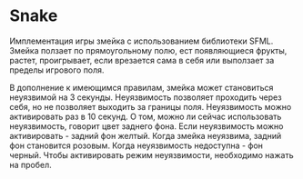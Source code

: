 # Snake
Имплементация игры змейка с использованием библиотеки SFML. Змейка ползает по
прямоугольному полю, ест появляющиеся фрукты, растет,
проигрывает, если врезается сама в себя или выползает за пределы игрового поля.

В дополнение к имеющимся правилам, змейка может становиться неуязвимой на 3 секунды. Неуязвимость позволяет
проходить через себя, но не позволяет выходить за границы поля. Неуязвимость можно активировать раз в 10 секунд.
О том, можно ли сейчас использовать неуязвимость, говорит цвет заднего фона. Если неуязвимость
можно активировать - задний фон желтый.
Когда змейка неуязвима, задний фон становится розовым. Когда неуязвимость недоступна - фон черный.
Чтобы активировать режим неуязвимости, необходимо нажать на пробел.
